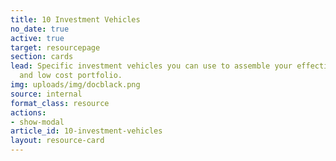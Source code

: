 ```yaml
---
title: 10 Investment Vehicles
no_date: true
active: true
target: resourcepage
section: cards
lead: Specific investment vehicles you can use to assemble your effective, simple,
  and low cost portfolio.
img: uploads/img/docblack.png
source: internal
format_class: resource
actions:
- show-modal
article_id: 10-investment-vehicles
layout: resource-card
---
```


